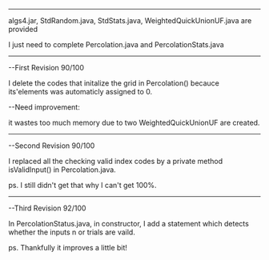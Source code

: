 ****************************************************************************************

algs4.jar, StdRandom.java, StdStats.java, WeightedQuickUnionUF.java are provided

I just need to complete Percolation.java and PercolationStats.java

****************************************************************************************

--First Revision 90/100

I delete the codes that initalize the grid in Percolation() becauce its'elements was automaticly assigned to 0.

--Need improvement:

it wastes too much memory due to two WeightedQuickUnionUF are created.

***************************************************************************************

--Second Revision 90/100

I replaced all the checking valid index codes by a private method isValidInput() in Percolation.java.

ps. I still didn't get that why I can't get 100%.

***************************************************************************************

--Third Revision 92/100

In PercolationStatus.java, in constructor, I add a statement which detects whether the inputs n or trials are vaild.

ps. Thankfully it improves a little bit!
